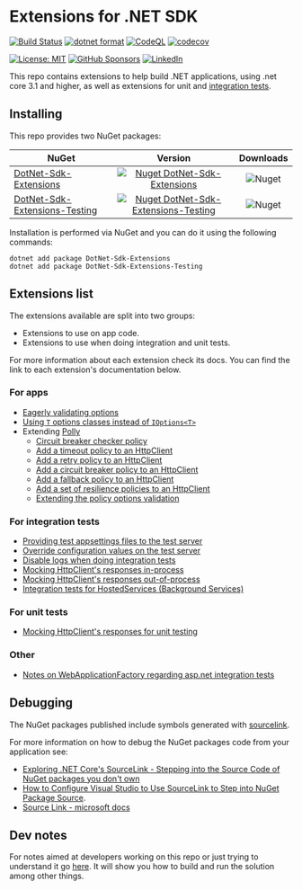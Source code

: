 # Extensions for .NET SDK

[![Build Status](https://github.com/edumserrano/dot-net-sdk-extensions/actions/workflows/nuget-publish.yml/badge.svg)](https://github.com/edumserrano/dot-net-sdk-extensions/actions/workflows/nuget-publish.yml)
[![dotnet format](https://github.com/edumserrano/dot-net-sdk-extensions/actions/workflows/dotnet-format.yml/badge.svg)](https://github.com/edumserrano/dot-net-sdk-extensions/actions/workflows/dotnet-format.yml)
[![CodeQL](https://github.com/edumserrano/dot-net-sdk-extensions/actions/workflows/codeql.yml/badge.svg)](https://github.com/edumserrano/dot-net-sdk-extensions/actions/workflows/codeql.yml)
[![codecov](https://codecov.io/gh/edumserrano/dot-net-sdk-extensions/branch/main/graph/badge.svg?token=KYW77A6UV9)](https://codecov.io/gh/edumserrano/dot-net-sdk-extensions)

[![License: MIT](https://img.shields.io/badge/License-MIT-blue.svg)](./LICENSE)
[![GitHub Sponsors](https://img.shields.io/github/sponsors/edumserrano)](https://github.com/sponsors/edumserrano)
[![LinkedIn](https://img.shields.io/badge/LinkedIn-Eduardo%20Serrano-blue.svg)](https://www.linkedin.com/in/eduardomserrano/)

This repo contains extensions to help build .NET applications, using .net core 3.1 and higher, as well as extensions for unit and [integration tests](https://docs.microsoft.com/en-us/aspnet/core/test/integration-tests?#introduction-to-integration-tests).

## Installing

This repo provides two NuGet packages:

| NuGet                                                                                         |                                                                               Version                                                                                |                                Downloads                                |
| --------------------------------------------------------------------------------------------- | :------------------------------------------------------------------------------------------------------------------------------------------------------------------: | :---------------------------------------------------------------------: |
| [DotNet-Sdk-Extensions](https://www.nuget.org/packages/DotNet-Sdk-Extensions)                 |             [![Nuget DotNet-Sdk-Extensions](https://img.shields.io/nuget/v/DotNet-Sdk-Extensions)](https://www.nuget.org/packages/DotNet-Sdk-Extensions)             |     ![Nuget](https://img.shields.io/nuget/dt/DotNet-Sdk-Extensions)     |
| [DotNet-Sdk-Extensions-Testing](https://www.nuget.org/packages/DotNet-Sdk-Extensions-Testing) | [![Nuget DotNet-Sdk-Extensions-Testing](https://img.shields.io/nuget/v/DotNet-Sdk-Extensions-Testing)](https://www.nuget.org/packages/DotNet-Sdk-Extensions-Testing) | ![Nuget](https://img.shields.io/nuget/dt/DotNet-Sdk-Extensions-Testing) |

Installation is performed via NuGet and you can do it using the following commands:

```
dotnet add package DotNet-Sdk-Extensions
dotnet add package DotNet-Sdk-Extensions-Testing
```

## Extensions list

The extensions available are split into two groups:

* Extensions to use on app code.
* Extensions to use when doing integration and unit tests.

For more information about each extension check its docs. You can find the link to each extension's documentation below.

### For apps

* [Eagerly validating options](/docs/configuration/options-eagerly-validation.md)
* [Using `T` options classes instead of `IOptions<T>`](/docs/configuration/options-without-IOptions.md)
* Extending [Polly](https://github.com/App-vNext/Polly)
  * [Circuit breaker checker policy](/docs/polly/circuit-breaker-checker-policy.md)
  * [Add a timeout policy to an HttpClient](/docs/polly/httpclient-with-timeout-policy.md)
  * [Add a retry policy to an HttpClient](/docs/polly/httpclient-with-retry-policy.md)
  * [Add a circuit breaker policy to an HttpClient](/docs/polly/httpclient-with-circuit-breaker-policy.md)
  * [Add a fallback policy to an HttpClient](/docs/polly/httpclient-with-fallback-policy.md)
  * [Add a set of resilience policies to an HttpClient](/docs/polly/httpclient-with-resilience-policies.md)
  * [Extending the policy options validation](/docs/polly/extending-policy-options-validation.md)

### For integration tests

* [Providing test appsettings files to the test server](/docs/integration-tests/configuring-webhost.md)
* [Override configuration values on the test server](/docs/integration-tests/override-configuration-value.md)
* [Disable logs when doing integration tests](/docs/integration-tests/disable-logs-integration-tests.md)
* [Mocking HttpClient's responses in-process](/docs/integration-tests/http-mocking-in-process.md)
* [Mocking HttpClient's responses out-of-process](/docs/integration-tests/http-mocking-out-of-process.md)
* [Integration tests for HostedServices (Background Services)](/docs/integration-tests/hosted-services.md)

### For unit tests

* [Mocking HttpClient's responses for unit testing](/docs/unit-tests/http-mocking-unit-tests.md)

### Other

* [Notes on WebApplicationFactory regarding asp.net integration tests](/docs/integration-tests/web-application-factory.md)

## Debugging

The NuGet packages published include symbols generated with [sourcelink](https://github.com/dotnet/sourcelink).

For more information on how to debug the NuGet packages code from your application see:

- [Exploring .NET Core's SourceLink - Stepping into the Source Code of NuGet packages you don't own](https://www.hanselman.com/blog/exploring-net-cores-sourcelink-stepping-into-the-source-code-of-nuget-packages-you-dont-own)
- [How to Configure Visual Studio to Use SourceLink to Step into NuGet Package Source](https://aaronstannard.com/visual-studio-sourcelink-setup/).
- [Source Link - microsoft docs](https://docs.microsoft.com/en-us/dotnet/standard/library-guidance/sourcelink)

## Dev notes

For notes aimed at developers working on this repo or just trying to understand it go [here](/docs/dev-notes/dev-notes-main.md). It will show you how to build and run the solution among other things.

